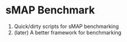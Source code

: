 sMAP Benchmark
==============

1. Quick/dirty scripts for sMAP benchmarking
2. (later) A better framework for benchmarking
